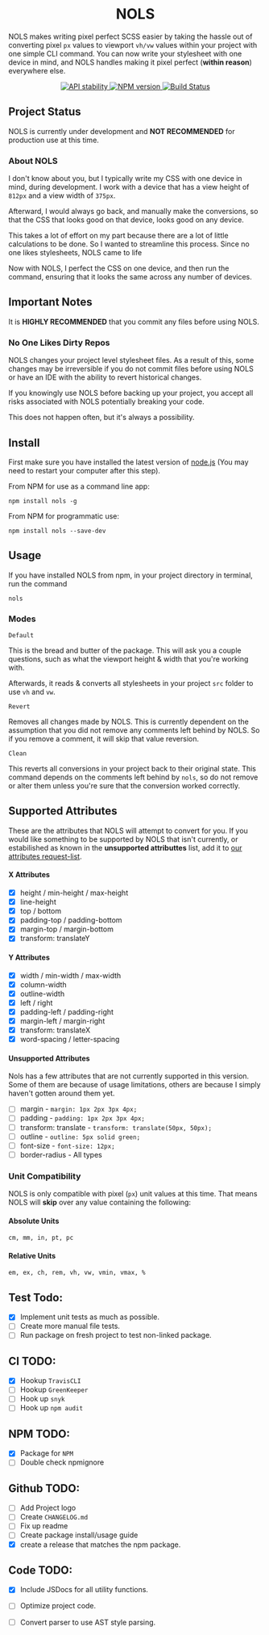 <h1 align="center">NOLS</h1>

NOLS makes writing pixel perfect SCSS easier by taking the hassle out of converting pixel `px` values to viewport 
`vh/vw` values within your project with one simple CLI command. You can now write your stylesheet with one device in 
mind, and NOLS handles making it pixel perfect (**within reason**) everywhere else. 

<div align="center">
  <!-- Stability -->
  <a href="https://nodejs.org/api/documentation.html#documentation_stability_index">
    <img src="https://img.shields.io/badge/stability-experimental-orange.svg?style=flat-square"
      alt="API stability" />
  </a>
  <!-- NPM version -->
  <a href="https://npmjs.org/package/nols">
    <img src="https://img.shields.io/npm/v/nols.svg?style=flat-square"
      alt="NPM version" />
  </a>
  <!-- Build Status -->
  <a href="https://travis-ci.org/Bengejd/NOLS">
    <img src="https://img.shields.io/travis/Bengejd/NOLS/master.svg?style=flat-square"
      alt="Build Status" />
  </a>
</div>

## Project Status
NOLS is currently under development and **NOT RECOMMENDED** for production use at this time. 

<h3>About NOLS</h3>

I don't know about you, but I typically write my CSS with one device in mind, during development. I work with a 
device that has a view height of `812px` and a view width of `375px`. 

Afterward, I would always go back, and manually make the conversions, so that the CSS that looks good on that device, looks good on any device. 

This takes a lot of effort on my part because there are a lot of little calculations to be done. So I wanted to streamline this process. Since no one likes stylesheets, NOLS came to life

Now with NOLS, I perfect the CSS on one device, and then run the command, ensuring that it looks the same across any number of devices. 

## Important Notes

It is **HIGHLY RECOMMENDED**  that you commit any files before using NOLS.

### No One Likes Dirty Repos
 
NOLS changes your project level stylesheet files. As a result of this, some changes may be irreversible if you do not
commit files before using NOLS or have an IDE with the ability to revert historical changes.
 
If you knowingly use NOLS before backing up your project, you accept all risks associated with NOLS potentially 
breaking your code.

This does not happen often, but it's always a possibility.

## Install

First make sure you have installed the latest version of [node.js](http://nodejs.org/)
(You may need to restart your computer after this step).

From NPM for use as a command line app:

    npm install nols -g
    
From NPM for programmatic use:
    
    npm install nols --save-dev

## Usage

If you have installed NOLS from npm, in your project directory in terminal, run the command

    nols
    
### Modes

`Default` 

This is the bread and butter of the package. This will ask you a couple questions, such as what the 
viewport height & width that you're working with. 

Afterwards, it reads & converts all stylesheets in your project 
`src` folder to use `vh` and `vw`.

`Revert`

Removes all changes made by NOLS. This is currently dependent on the assumption that you did not remove 
any comments left behind by NOLS. So if you remove a comment, it will skip that value reversion.

`Clean` 

This reverts all conversions in your project back to their original state. This command depends on the 
comments left behind by `nols`, so do not remove or alter them unless you're sure that the conversion worked correctly.


## Supported Attributes
These are the attributes that NOLS will attempt to convert for you. If you would like something to be supported by NOLS 
that isn't currently, or estabilished as known in the **unsupported attributtes** list, add it to 
[our attributes request-list](https://github.com/Bengejd/NOLS/issues/3).

#### X Attributes
- [x] height / min-height / max-height
- [x] line-height
- [x] top / bottom
- [x] padding-top / padding-bottom
- [x] margin-top / margin-bottom
- [x] transform: translateY

#### Y Attributes
- [x] width / min-width / max-width
- [x] column-width
- [x] outline-width
- [x] left / right
- [x] padding-left / padding-right
- [x] margin-left / margin-right
- [x] transform: translateX
- [x] word-spacing / letter-spacing

#### Unsupported Attributes

Nols has a few attributes that are not currently supported in this version. Some of them are because of usage 
limitations, others are because I simply haven't gotten around them yet.

- [ ] margin - `margin: 1px 2px 3px 4px;`
- [ ] padding - `padding: 1px 2px 3px 4px;`
- [ ] transform: translate - `transform: translate(50px, 50px);`
- [ ] outline - `outline: 5px solid green;`
- [ ] font-size - `font-size: 12px;`
- [ ] border-radius - All types

### Unit Compatibility 
NOLS is only compatible with pixel (`px`) unit values at this time. That means NOLS will **skip** over any value 
containing the following:

#### Absolute Units
`cm, mm, in, pt, pc`

#### Relative Units
`em, ex, ch, rem, vh, vw, vmin, vmax, %`

## Test Todo: 
- [x] Implement unit tests as much as possible.
- [ ] Create more manual file tests.
- [ ] Run package on fresh project to test non-linked package.

## CI TODO:
- [x] Hookup `TravisCLI`
- [ ] Hookup `GreenKeeper`
- [ ] Hook up `snyk`
- [ ] Hook up `npm audit`

## NPM TODO:
- [x] Package for `NPM`
- [ ] Double check npmignore

## Github TODO:
- [ ] Add Project logo
- [ ] Create `CHANGELOG.md`
- [ ] Fix up readme
- [ ] Create package install/usage guide
- [x] create a release that matches the npm package.

## Code TODO:
- [x] Include JSDocs for all utility functions.
- [ ] Optimize project code.
- [ ] Convert parser to use AST style parsing.

